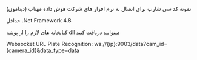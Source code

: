 نمونه کد سی شارپ برای اتصال به نرم افزار های شرکت هوش داده مهتاب (دیتامون)

حداقل .Net Framework 4.8

کتابخانه های لازم را از پوشه dll میتوانید دریافت کنید

Websocket URL Plate Recognition: ws://{ip}:9003/data?cam_id={camera_id}&data_type=data
